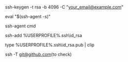 ssh-keygen -t rsa -b 4096 -C "your_email@example.com"

eval "$(ssh-agent -s)"

ssh-agent cmd

ssh-add %USERPROFILE%\.ssh\id_rsa

type %USERPROFILE%\.ssh\id_rsa.pub | clip

ssh -T git@github.com(to check)

